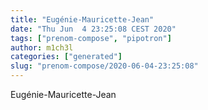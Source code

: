 ```yaml
---
title: "Eugénie-Mauricette-Jean"
date: "Thu Jun  4 23:25:08 CEST 2020"
tags: ["prenom-compose", "pipotron"]
author: m1ch3l
categories: ["generated"]
slug: "prenom-compose/2020-06-04-23:25:08"
---
```


Eugénie-Mauricette-Jean

